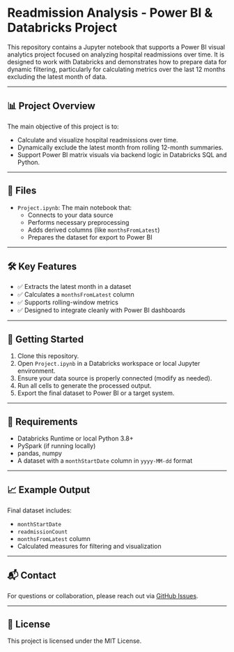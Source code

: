 # Readmission Analysis - Power BI & Databricks Project

This repository contains a Jupyter notebook that supports a Power BI visual analytics project focused on analyzing hospital readmissions over time. It is designed to work with Databricks and demonstrates how to prepare data for dynamic filtering, particularly for calculating metrics over the last 12 months excluding the latest month of data.

---

## 📊 Project Overview

The main objective of this project is to:
- Calculate and visualize hospital readmissions over time.
- Dynamically exclude the latest month from rolling 12-month summaries.
- Support Power BI matrix visuals via backend logic in Databricks SQL and Python.

---

## 📁 Files

- `Project.ipynb`: The main notebook that:
  - Connects to your data source
  - Performs necessary preprocessing
  - Adds derived columns (like `monthsFromLatest`)
  - Prepares the dataset for export to Power BI

---

## 🛠 Key Features

- ✅ Extracts the latest month in a dataset
- ✅ Calculates a `monthsFromLatest` column
- ✅ Supports rolling-window metrics
- ✅ Designed to integrate cleanly with Power BI dashboards

---

## 🚀 Getting Started

1. Clone this repository.
2. Open `Project.ipynb` in a Databricks workspace or local Jupyter environment.
3. Ensure your data source is properly connected (modify as needed).
4. Run all cells to generate the processed output.
5. Export the final dataset to Power BI or a target system.

---

## 🧪 Requirements

- Databricks Runtime or local Python 3.8+
- PySpark (if running locally)
- pandas, numpy
- A dataset with a `monthStartDate` column in `yyyy-MM-dd` format

---

## 📈 Example Output

Final dataset includes:
- `monthStartDate`
- `readmissionCount`
- `monthsFromLatest` column
- Calculated measures for filtering and visualization

---

## 📬 Contact

For questions or collaboration, please reach out via [GitHub Issues](https://github.com/your-repo/issues).

---

## 📄 License

This project is licensed under the MIT License.
